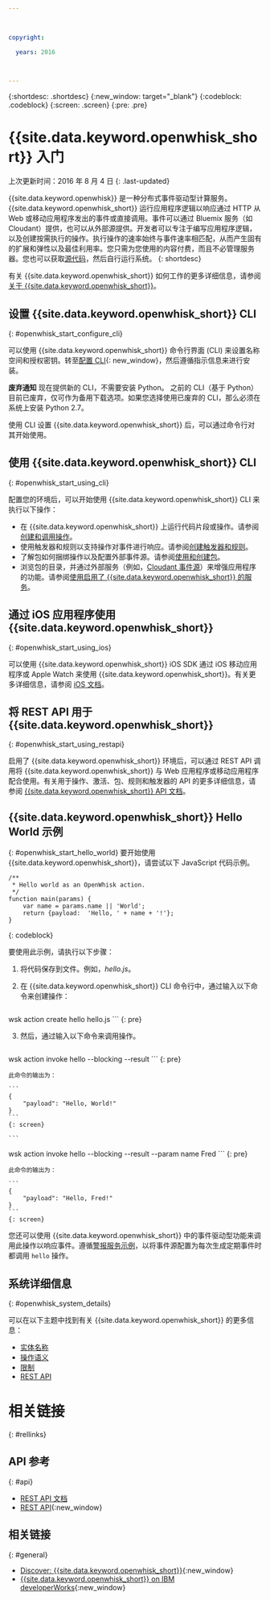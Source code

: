 ```yaml
---

 

copyright:

  years: 2016

 

---
```


{:shortdesc: .shortdesc}
{:new_window: target="_blank"}
{:codeblock: .codeblock}
{:screen: .screen}
{:pre: .pre}

# {{site.data.keyword.openwhisk_short}} 入门
上次更新时间：2016 年 8 月 4 日
{: .last-updated}

{{site.data.keyword.openwhisk}} 是一种分布式事件驱动型计算服务。{{site.data.keyword.openwhisk_short}} 运行应用程序逻辑以响应通过 HTTP 从 Web 或移动应用程序发出的事件或直接调用。事件可以通过 Bluemix 服务（如 Cloudant）提供，也可以从外部源提供。开发者可以专注于编写应用程序逻辑，以及创建按需执行的操作。执行操作的速率始终与事件速率相匹配，从而产生固有的扩展和弹性以及最佳利用率。您只需为您使用的内容付费，而且不必管理服务器。您也可以获取[源代码](https://github.com/openwhisk/openwhisk)，然后自行运行系统。
{: shortdesc}

有关 {{site.data.keyword.openwhisk_short}} 如何工作的更多详细信息，请参阅[关于 {{site.data.keyword.openwhisk_short}}](./openwhisk_about.html)。

## 设置 {{site.data.keyword.openwhisk_short}} CLI
{: #openwhisk_start_configure_cli}

可以使用 {{site.data.keyword.openwhisk_short}} 命令行界面 (CLI) 来设置名称空间和授权密钥。转至[配置 CLI](https://new-console.{DomainName}/openwhisk/cli){: new_window}，然后遵循指示信息来进行安装。 

**废弃通知** 现在提供新的 CLI，不需要安装 Python。
之前的 CLI（基于 Python）目前已废弃，仅可作为备用下载选项。如果您选择使用已废弃的 CLI，那么必须在系统上安装 Python 2.7。 

使用 CLI 设置 {{site.data.keyword.openwhisk_short}} 后，可以通过命令行对其开始使用。

## 使用 {{site.data.keyword.openwhisk_short}} CLI
{: #openwhisk_start_using_cli}

配置您的环境后，可以开始使用 {{site.data.keyword.openwhisk_short}} CLI 来执行以下操作：

* 在 {{site.data.keyword.openwhisk_short}} 上运行代码片段或操作。请参阅[创建和调用操作](./openwhisk_actions.html)。
* 使用触发器和规则以支持操作对事件进行响应。请参阅[创建触发器和规则](./openwhisk_triggers_rules.html)。
* 了解包如何捆绑操作以及配置外部事件源。请参阅[使用和创建包](./openwhisk_packages.html)。
* 浏览包的目录，并通过外部服务（例如，[Cloudant 事件源](./openwhisk_catalog.html#openwhisk_catalog_cloudant)）来增强应用程序的功能。请参阅[使用启用了 {{site.data.keyword.openwhisk_short}} 的服务](./openwhisk_catalog.html)。


## 通过 iOS 应用程序使用 {{site.data.keyword.openwhisk_short}}
{: #openwhisk_start_using_ios}

可以使用 {{site.data.keyword.openwhisk_short}} iOS SDK 通过 iOS 移动应用程序或 Apple Watch 来使用 {{site.data.keyword.openwhisk_short}}。有关更多详细信息，请参阅 [iOS 文档](./openwhisk_mobile_sdk.html)。

## 将 REST API 用于 {{site.data.keyword.openwhisk_short}}
{: #openwhisk_start_using_restapi}

启用了 {{site.data.keyword.openwhisk_short}} 环境后，可以通过 REST API 调用将 {{site.data.keyword.openwhisk_short}} 与 Web 应用程序或移动应用程序配合使用。有关用于操作、激活、包、规则和触发器的 API 的更多详细信息，请参阅 [{{site.data.keyword.openwhisk_short}} API 文档](https://new-console.{DomainName}/apidocs/98)。

## {{site.data.keyword.openwhisk_short}} Hello World 示例
{: #openwhisk_start_hello_world}
要开始使用 {{site.data.keyword.openwhisk_short}}，请尝试以下 JavaScript 代码示例。

```
/**
 * Hello world as an OpenWhisk action.
 */
function main(params) {
    var name = params.name || 'World';
    return {payload:  'Hello, ' + name + '!'};
}
```
{: codeblock}

要使用此示例，请执行以下步骤：

1. 将代码保存到文件。例如，*hello.js*。

2. 在 {{site.data.keyword.openwhisk_short}} CLI 命令行中，通过输入以下命令来创建操作：

    ```
wsk action create hello hello.js
    ```
    {: pre}

3. 然后，通过输入以下命令来调用操作。

    ```
wsk action invoke hello --blocking --result
    ```
    {: pre}  

    此命令的输出为：

    ```
    {
        "payload": "Hello, World!"
    }
    ```
    {: screen}

    ```
wsk action invoke hello --blocking --result --param name Fred
    ```
    {: pre}  

    此命令的输出为：

    ```
    {
        "payload": "Hello, Fred!"
    }
    ```
    {: screen}

您还可以使用 {{site.data.keyword.openwhisk_short}} 中的事件驱动型功能来调用此操作以响应事件。遵循[警报服务示例](./openwhisk_packages.html#openwhisk_packages_trigger)，以将事件源配置为每次生成定期事件时都调用 `hello` 操作。


## 系统详细信息
{: #openwhisk_system_details}

可以在以下主题中找到有关 {{site.data.keyword.openwhisk_short}} 的更多信息：

* [实体名称](./openwhisk_reference.html#openwhisk_entities)
* [操作语义](./openwhisk_reference.html#openwhisk_semantics)
* [限制](./openwhisk_reference.html#openwhisk_syslimits)
* [REST API](https://new-console.{DomainName}/apidocs/98)

# 相关链接
{: #rellinks}

## API 参考
{: #api}
* [REST API 文档](./openwhisk_reference.html#openwhisk_ref_restapi)
* [REST API](https://new-console.{DomainName}/apidocs/98){:new_window}

## 相关链接
{: #general}
* [Discover: {{site.data.keyword.openwhisk_short}}](http://www.ibm.com/cloud-computing/bluemix/openwhisk/){:new_window}
* [{{site.data.keyword.openwhisk_short}} on IBM developerWorks](https://developer.ibm.com/openwhisk/){:new_window}
